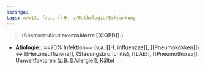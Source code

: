 ```yaml
---
bazinga: 
tags: m/m13, f/🫁, f/⛑️, a/Pathologie/Erkrankung
---
```

> (Abstract::**Akut exerzabierte [[COPD]].**)
- **Ätiologie**:: ==70% Infektion== (v.a. [[H. influenzae]], [[Pneumokokken]]) ↔︎ [[Herzinsuffizienz]], (Stauungsbronchitis), [[LAE]], [[Pneumothorax]], Umweltfaktoren (z.B. [[Allergie]], Kälte)